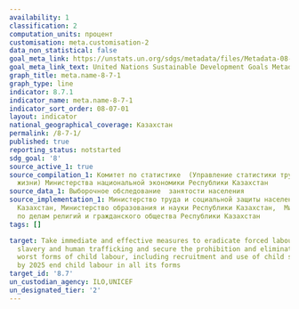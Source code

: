 ```yaml
---
availability: 1
classification: 2
computation_units: процент
customisation: meta.customisation-2
data_non_statistical: false
goal_meta_link: https://unstats.un.org/sdgs/metadata/files/Metadata-08-07-01.pdf
goal_meta_link_text: United Nations Sustainable Development Goals Metadata (pdf 525kB)
graph_title: meta.name-8-7-1
graph_type: line
indicator: 8.7.1
indicator_name: meta.name-8-7-1
indicator_sort_order: 08-07-01
layout: indicator
national_geographical_coverage: Казахстан
permalink: /8-7-1/
published: true
reporting_status: notstarted
sdg_goal: '8'
source_active_1: true
source_compilation_1: Комитет по статистике  (Управление статистики труда и уровня
  жизни) Министерства национальной экономики Республики Казахстан
source_data_1: Выборочное обследование  занятости населения
source_implementation_1: Министерство труда и социальной защиты населения Республики
  Казахстан, Министерство образования и науки Республики Казахстан,  Министерство
  по делам религий и гражданского общества Республики Казахстан
tags: []

target: Take immediate and effective measures to eradicate forced labour, end modern
  slavery and human trafficking and secure the prohibition and elimination of the
  worst forms of child labour, including recruitment and use of child soldiers, and
  by 2025 end child labour in all its forms
target_id: '8.7'
un_custodian_agency: ILO,UNICEF
un_designated_tier: '2'
---
```

